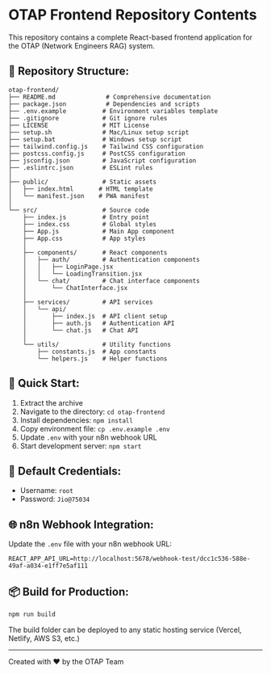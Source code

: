 # OTAP Frontend Repository Contents

This repository contains a complete React-based frontend application for the OTAP (Network Engineers RAG) system.

## 📁 Repository Structure:

```
otap-frontend/
├── README.md              # Comprehensive documentation
├── package.json           # Dependencies and scripts
├── .env.example          # Environment variables template
├── .gitignore            # Git ignore rules
├── LICENSE               # MIT License
├── setup.sh              # Mac/Linux setup script
├── setup.bat             # Windows setup script
├── tailwind.config.js    # Tailwind CSS configuration
├── postcss.config.js     # PostCSS configuration
├── jsconfig.json         # JavaScript configuration
├── .eslintrc.json        # ESLint rules
│
├── public/               # Static assets
│   ├── index.html       # HTML template
│   └── manifest.json    # PWA manifest
│
└── src/                  # Source code
    ├── index.js          # Entry point
    ├── index.css         # Global styles
    ├── App.js            # Main App component
    ├── App.css           # App styles
    │
    ├── components/       # React components
    │   ├── auth/         # Authentication components
    │   │   ├── LoginPage.jsx
    │   │   └── LoadingTransition.jsx
    │   └── chat/         # Chat interface components
    │       └── ChatInterface.jsx
    │
    ├── services/         # API services
    │   └── api/
    │       ├── index.js  # API client setup
    │       ├── auth.js   # Authentication API
    │       └── chat.js   # Chat API
    │
    └── utils/            # Utility functions
        ├── constants.js  # App constants
        └── helpers.js    # Helper functions
```

## 🚀 Quick Start:

1. Extract the archive
2. Navigate to the directory: `cd otap-frontend`
3. Install dependencies: `npm install`
4. Copy environment file: `cp .env.example .env`
5. Update `.env` with your n8n webhook URL
6. Start development server: `npm start`

## 🔑 Default Credentials:
- Username: `root`
- Password: `Jio@75034`

## 🌐 n8n Webhook Integration:
Update the `.env` file with your n8n webhook URL:
```
REACT_APP_API_URL=http://localhost:5678/webhook-test/dcc1c536-588e-49af-a034-e1ff7e5af111
```

## 📦 Build for Production:
```bash
npm run build
```

The build folder can be deployed to any static hosting service (Vercel, Netlify, AWS S3, etc.)

---
Created with ❤️ by the OTAP Team